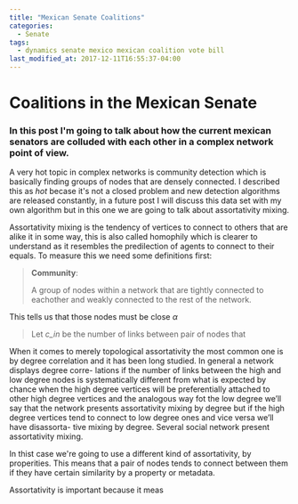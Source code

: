 ```yaml
---
title: "Mexican Senate Coalitions"
categories:
  - Senate
tags:
  - dynamics senate mexico mexican coalition vote bill
last_modified_at: 2017-12-11T16:55:37-04:00
---
```

# Coalitions in the Mexican Senate
### In this post I'm going to talk about how the current mexican senators are colluded with each other in a complex network point of view.

A very hot topic in complex networks is community detection which is basically finding groups of nodes that are densely connected. I described this
as *hot* becase it's not a closed problem and new detection algorithms are released constantly, in a future post I will discuss this data set with my own algorithm but in this one we are going to talk about assortativity mixing.

Assortativity mixing is the tendency of vertices to connect to others that are alike it in some way, this
is also called homophily which is clearer to understand as it resembles the predilection of agents to connect to their equals.
To measure this we need some definitions first:

> **Community**:
>
> A group of nodes within a network that are tightly connected to eachother and weakly connected to the rest of the network.

This tells us that those nodes must be close
$\alpha$

> Let *c_in* be the number of links between pair of nodes that

When it comes to merely topological assortativity the most common one is by degree
correlation and it has been long studied. In general a network displays degree corre-
lations if the number of links between the high and low degree nodes is systematically
different from what is expected by chance when the high degree vertices will be
preferentially attached to other high degree vertices and the analogous way fot the low
degree we’ll say that the network presents assortativity mixing by degree but if the high
degree vertices tend to connect to low degree ones and vice versa we’ll have disassorta-
tive mixing by degree. Several social network present assortativity mixing.

In thist case we're going to use a different kind of assortativity, by properities. This means that
a pair of nodes tends to connect between them if they have certain similarity by a property or metadata.

Assortativity is important because it meas
